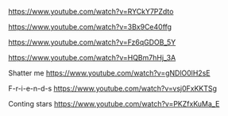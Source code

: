 https://www.youtube.com/watch?v=RYCkY7PZdto

https://www.youtube.com/watch?v=3Bx9Ce40ffg

https://www.youtube.com/watch?v=Fz6qGDOB_5Y

https://www.youtube.com/watch?v=HQBm7hHj_3A

Shatter me 
https://www.youtube.com/watch?v=gNDlO0lH2sE

F-r-i-e-n-d-s
https://www.youtube.com/watch?v=vsj0FxKKTSg

Conting stars
https://www.youtube.com/watch?v=PKZfxKuMa_E
